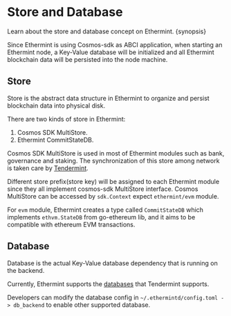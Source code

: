 <!--
order: 3
-->

# Store and Database

Learn about the store and database concept on Ethermint. {synopsis}

Since Ethermint is using Cosmos-sdk as ABCI application, when starting an Ethermint node,
a Key-Value database will be initialized and all Ethermint blockchain data will be persisted into the node machine.


## Store

Store is the abstract data structure in Ethermint to organize and persist blockchain data into physical disk.

There are two kinds of store in Ethermint:  

1. Cosmos SDK MultiStore.
2. Ethermint CommitStateDB.

Cosmos SDK MultiStore is used in most of Ethermint modules such as bank, governance and staking. The synchronization of this store among network is taken care by [Tendermint](https://github.com/tendermint/tendermint).

Different store prefix(store key) will be assigned to each Ethermint module since they all implement cosmos-sdk MultiStore interface. Cosmos MultiStore can be accessed by `sdk.Context` expect `ethermint/evm` module.

For `evm` module, Ethermint creates a type called `CommitStateDB` which implements `ethvm.StateDB` from go-ethereum lib, and it aims to be compatible with ethereum EVM transactions.

## Database

Database is the actual Key-Value database dependency that is running on the backend.  

Currently, Ethermint supports the [databases](https://github.com/tendermint/tm-db) that Tendermint supports.

Developers can modify the database config in `~/.ethermintd/config.toml -> db_backend` to enable other supported database.


